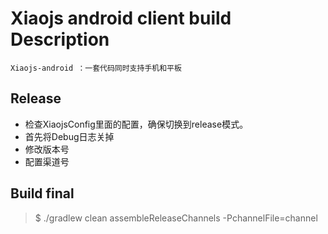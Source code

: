**Xiaojs android client build Description**
===================

    Xiaojs-android ：一套代码同时支持手机和平板


Release
---------
 - 检查XiaojsConfig里面的配置，确保切换到release模式。
 - 首先将Debug日志关掉
 - 修改版本号
 - 配置渠道号


 Build final
 ---------
 > $ ./gradlew clean assembleReleaseChannels -PchannelFile=channel







